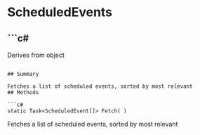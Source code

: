 # ScheduledEvents

## ```c#
Derives from object
```

## Summary

Fetches a list of scheduled events, sorted by most relevant
## Methods

```c#
static Task<ScheduledEvent[]> Fetch( ) 
```
Fetches a list of scheduled events, sorted by most relevant
